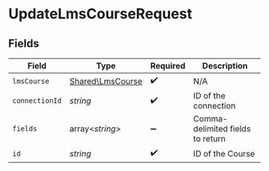 # UpdateLmsCourseRequest


## Fields

| Field                                                | Type                                                 | Required                                             | Description                                          |
| ---------------------------------------------------- | ---------------------------------------------------- | ---------------------------------------------------- | ---------------------------------------------------- |
| `lmsCourse`                                          | [Shared\LmsCourse](../../Models/Shared/LmsCourse.md) | :heavy_check_mark:                                   | N/A                                                  |
| `connectionId`                                       | *string*                                             | :heavy_check_mark:                                   | ID of the connection                                 |
| `fields`                                             | array<*string*>                                      | :heavy_minus_sign:                                   | Comma-delimited fields to return                     |
| `id`                                                 | *string*                                             | :heavy_check_mark:                                   | ID of the Course                                     |